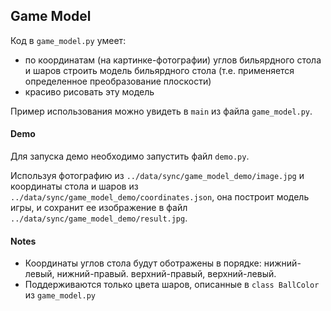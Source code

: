 ## Game Model

Код в `game_model.py` умеет:
* по координатам (на картинке-фотографии) углов бильярдного стола и шаров строить модель бильярдного стола (т.е. применяется определенное преобразование плоскости)
* красиво рисовать эту модель

Пример использования можно увидеть в `main` из файла `game_model.py`.

#### Demo
Для запуска демо необходимо запустить файл `demo.py`.

Используя фотографию из `../data/sync/game_model_demo/image.jpg` и координаты стола и шаров из `../data/sync/game_model_demo/coordinates.json`, она построит модель игры, и сохранит ее изображение в файл `../data/sync/game_model_demo/result.jpg`.

#### Notes

* Координаты углов стола будут оботражены в порядке: нижний-левый, нижний-правый. верхний-правый, верхний-левый.
* Поддерживаются только цвета шаров, описанные в `class BallColor` из `game_model.py`
